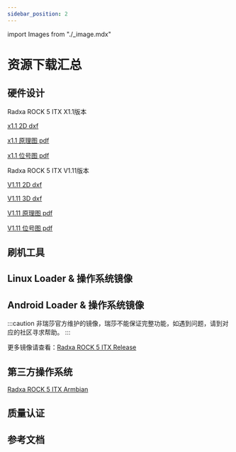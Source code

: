 ```yaml
---
sidebar_position: 2
---
```


import Images from "./\_image.mdx"

# 资源下载汇总

## 硬件设计

Radxa ROCK 5 ITX X1.1版本

[x1.1 2D dxf](https://dl.radxa.com/rock5/5itx/radxa_rock_5itx_x1100_dxf.zip)

[x1.1 原理图 pdf](https://dl.radxa.com/rock5/5itx/radxa_rock_5_itx_X1100_schematic.pdf)

[x1.1 位号图 pdf](https://dl.radxa.com/rock5/5itx/radxa_rock_5_itx_X1100_components_placement_map.pdf)

Radxa ROCK 5 ITX V1.11版本

[V1.11 2D dxf](https://dl.radxa.com/rock5/5itx/v1110/radxa_rock_5itx_v1110_2d_dxf.zip)

[V1.11 3D dxf](https://dl.radxa.com/rock5/5itx/v1110/radxa_rock_5itx_3d_v1110.zip)

[V1.11 原理图 pdf](https://dl.radxa.com/rock5/5itx/v1110/radxa_rock_5itx_v1110_schematic.pdf)

[V1.11 位号图 pdf](https://dl.radxa.com/rock5/5itx/v1110/radxa_rock_5itx_v1110_components_placement_map.pdf)

## 刷机工具

## Linux Loader & 操作系统镜像

<Images loader={true} system_img={true} spi_img={false} />

## Android Loader & 操作系统镜像

<Images miniloader={true} android_sd_img={true} spi_img={false} />
<Images miniloader={false} android_emmc_img={true} spi_img={false} />
<Images miniloader={false} android_ssd_img={true} spi_img={false} />

:::caution
非瑞莎官方维护的镜像，瑞莎不能保证完整功能，如遇到问题，请到对应的社区寻求帮助。
:::

更多镜像请查看：[Radxa ROCK 5 ITX Release](https://github.com/radxa-build/rock-5-itx/releases)

## 第三方操作系统

[Radxa ROCK 5 ITX Armbian](https://www.armbian.com/radxa-rock-5-itx/)

## 质量认证

## 参考文档
